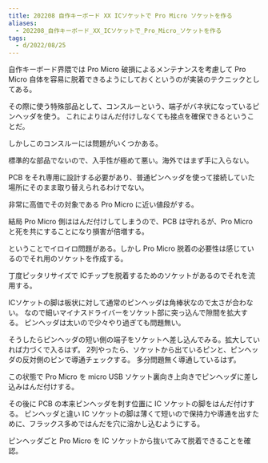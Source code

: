 ```yaml
---
title: 202208 自作キーボード XX ICソケットで Pro Micro ソケットを作る
aliases:
  - 202208_自作キーボード_XX_ICソケットで_Pro_Micro_ソケットを作る
tags:
  - d/2022/08/25
---
```


自作キーボード界隈では Pro Micro 破損によるメンテナンスを考慮して Pro Micro 自体を容易に脱着できるようにしておくというのが実装のテクニックとしてある。

その際に使う特殊部品として、コンスルーという、端子がバネ状になっているピンヘッダを使う。
これによりはんだ付けしなくても接点を確保できるということだ。

しかしこのコンスルーには問題がいくつかある。

標準的な部品でないので、入手性が極めて悪い。海外ではまず手に入らない。

PCB をそれ専用に設計する必要があり、普通ピンヘッダを使って接続していた場所にそのまま取り替えられるわけでない。

非常に高価でその対象である Pro Micro に近い値段がする。

結局 Pro Micro 側ははんだ付けしてしまうので、PCB は守れるが、Pro Micro と死を共にすることになり損害が倍増する。


ということでイロイロ問題がある。しかし Pro Micro 脱着の必要性は感じているのでそれ用のソケットを作成する。


丁度ピッタリサイズで ICチップを脱着するためのソケットがあるのでそれを流用する。

ICソケットの脚は板状に対して通常のピンヘッダは角棒状なので太さが合わない。
なので細いマイナスドライバーをソケット部に突っ込んで隙間を拡大する。
ピンヘッダは太いので少々やり過ぎても問題無い。

そうしたらピンヘッダの短い側の端子をソケットへ差し込んでみる。拡大していれば力づくで入るはず。
2列やったら、ソケットから出ているピンと、ピンヘッダの反対側のピンで導通チェックする。
多分問題無く導通しているはず。

この状態で Pro Micro を micro USB ソケット裏向き上向きでピンヘッダに差し込みはんだ付けする。

その後に PCB の本来ピンヘッダを刺す位置に IC ソケットの脚をはんだ付けする。
ピンヘッダと違い IC ソケットの脚は薄くて短いので保持力や導通を出すために、フラックス多めではんだを穴に溶かし込むようにする。

ピンヘッダごと Pro Micro を IC ソケットから抜いてみて脱着できることを確認。





